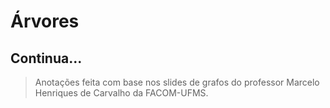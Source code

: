 # Árvores

## Continua...

> Anotações feita com base nos slides de grafos do professor Marcelo Henriques de Carvalho da FACOM-UFMS.

